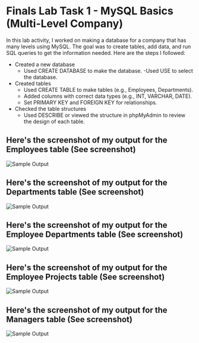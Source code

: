 # Finals Lab Task 1 - MySQL Basics (Multi-Level Company)
In this lab activity, I worked on making a database for a company that has many levels using MySQL. The goal was to create tables, add data, and run SQL queries to get the information needed. Here are the steps I followed:

- Created a new database
  - Used CREATE DATABASE to make the database.
  -Used USE to select the database.
- Created tables
  - Used CREATE TABLE to make tables (e.g., Employees, Departments).
  - Added columns with correct data types (e.g., INT, VARCHAR, DATE).
  - Set PRIMARY KEY and FOREIGN KEY for relationships.
- Checked the table structures
  - Used DESCRIBE or viewed the structure in phpMyAdmin to review the design of each table.
## Here's the screenshot of my output for the Employees table (See screenshot)
![Sample Output](images/.png)
## Here's the screenshot of my output for the Departments table (See screenshot)
![Sample Output](images/.PNG)
## Here's the screenshot of my output for the Employee Departments table (See screenshot)
![Sample Output](images/.PNG)
## Here's the screenshot of my output for the Employee Projects table (See screenshot)
![Sample Output](images/.PNG)
## Here's the screenshot of my output for the Managers table (See screenshot)
![Sample Output](images/.PNG)
